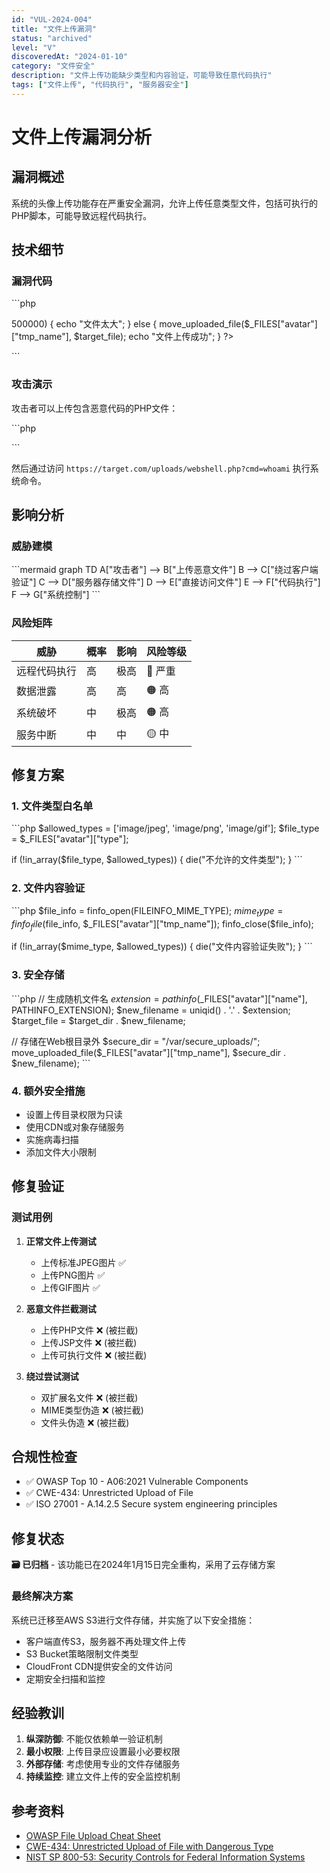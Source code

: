 ```yaml
---
id: "VUL-2024-004"
title: "文件上传漏洞"
status: "archived"
level: "V"
discoveredAt: "2024-01-10"
category: "文件安全"
description: "文件上传功能缺少类型和内容验证，可能导致任意代码执行"
tags: ["文件上传", "代码执行", "服务器安全"]
---
```


# 文件上传漏洞分析

## 漏洞概述

系统的头像上传功能存在严重安全漏洞，允许上传任意类型文件，包括可执行的PHP脚本，可能导致远程代码执行。

## 技术细节

### 漏洞代码

\`\`\`php
<?php
$target_dir = "uploads/";
$target_file = $target_dir . basename($_FILES["avatar"]["name"]);

// 仅检查文件大小，未验证文件类型
if ($_FILES["avatar"]["size"] > 500000) {
    echo "文件太大";
} else {
    move_uploaded_file($_FILES["avatar"]["tmp_name"], $target_file);
    echo "文件上传成功";
}
?>
\`\`\`

### 攻击演示

攻击者可以上传包含恶意代码的PHP文件：

\`\`\`php
<?php
// webshell.php
if(isset($_GET['cmd'])) {
    system($_GET['cmd']);
}
?>
\`\`\`

然后通过访问 `https://target.com/uploads/webshell.php?cmd=whoami` 执行系统命令。

## 影响分析

### 威胁建模

\`\`\`mermaid
graph TD
    A["攻击者"] --> B["上传恶意文件"]
    B --> C["绕过客户端验证"]
    C --> D["服务器存储文件"]
    D --> E["直接访问文件"]
    E --> F["代码执行"]
    F --> G["系统控制"]
\`\`\`

### 风险矩阵

| 威胁 | 概率 | 影响 | 风险等级 |
|------|------|------|----------|
| 远程代码执行 | 高 | 极高 | 🔴 严重 |
| 数据泄露 | 高 | 高 | 🟠 高 |
| 系统破坏 | 中 | 极高 | 🟠 高 |
| 服务中断 | 中 | 中 | 🟡 中 |

## 修复方案

### 1. 文件类型白名单

\`\`\`php
$allowed_types = ['image/jpeg', 'image/png', 'image/gif'];
$file_type = $_FILES["avatar"]["type"];

if (!in_array($file_type, $allowed_types)) {
    die("不允许的文件类型");
}
\`\`\`

### 2. 文件内容验证

\`\`\`php
$file_info = finfo_open(FILEINFO_MIME_TYPE);
$mime_type = finfo_file($file_info, $_FILES["avatar"]["tmp_name"]);
finfo_close($file_info);

if (!in_array($mime_type, $allowed_types)) {
    die("文件内容验证失败");
}
\`\`\`

### 3. 安全存储

\`\`\`php
// 生成随机文件名
$extension = pathinfo($_FILES["avatar"]["name"], PATHINFO_EXTENSION);
$new_filename = uniqid() . '.' . $extension;
$target_file = $target_dir . $new_filename;

// 存储在Web根目录外
$secure_dir = "/var/secure_uploads/";
move_uploaded_file($_FILES["avatar"]["tmp_name"], $secure_dir . $new_filename);
\`\`\`

### 4. 额外安全措施

- 设置上传目录权限为只读
- 使用CDN或对象存储服务
- 实施病毒扫描
- 添加文件大小限制

## 修复验证

### 测试用例

1. **正常文件上传测试**
   - 上传标准JPEG图片 ✅
   - 上传PNG图片 ✅
   - 上传GIF图片 ✅

2. **恶意文件拦截测试**
   - 上传PHP文件 ❌ (被拦截)
   - 上传JSP文件 ❌ (被拦截)
   - 上传可执行文件 ❌ (被拦截)

3. **绕过尝试测试**
   - 双扩展名文件 ❌ (被拦截)
   - MIME类型伪造 ❌ (被拦截)
   - 文件头伪造 ❌ (被拦截)

## 合规性检查

- ✅ OWASP Top 10 - A06:2021 Vulnerable Components
- ✅ CWE-434: Unrestricted Upload of File
- ✅ ISO 27001 - A.14.2.5 Secure system engineering principles

## 修复状态

**🗃️ 已归档** - 该功能已在2024年1月15日完全重构，采用了云存储方案

### 最终解决方案

系统已迁移至AWS S3进行文件存储，并实施了以下安全措施：

- 客户端直传S3，服务器不再处理文件上传
- S3 Bucket策略限制文件类型
- CloudFront CDN提供安全的文件访问
- 定期安全扫描和监控

## 经验教训

1. **纵深防御**: 不能仅依赖单一验证机制
2. **最小权限**: 上传目录应设置最小必要权限
3. **外部存储**: 考虑使用专业的文件存储服务
4. **持续监控**: 建立文件上传的安全监控机制

## 参考资料

- [OWASP File Upload Cheat Sheet](https://cheatsheetseries.owasp.org/cheatsheets/File_Upload_Cheat_Sheet.html)
- [CWE-434: Unrestricted Upload of File with Dangerous Type](https://cwe.mitre.org/data/definitions/434.html)
- [NIST SP 800-53: Security Controls for Federal Information Systems](https://csrc.nist.gov/publications/detail/sp/800-53/rev-5/final)

